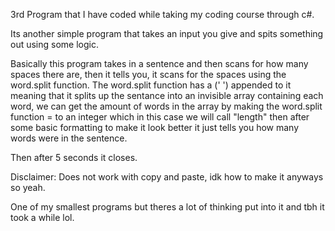 3rd Program that I have coded while taking my coding course through c#.

Its another simple program that takes an input you give and spits something out using some logic.

Basically this program takes in a sentence and then scans for how many spaces there are, then it tells you, it scans for the spaces using the word.split function.
The word.split function has a (' ') appended to it meaning that it splits up the sentance into an invisible array containing each word, we can get the amount of words in the array by making the word.split function = to an integer which in this case we will call "length" then after some basic formatting to make it look better it just tells you how many words were in the sentence.

Then after 5 seconds it closes.

Disclaimer: Does not work with copy and paste, idk how to make it anyways so yeah.

One of my smallest programs but theres a lot of thinking put into it and tbh it took a while lol.
